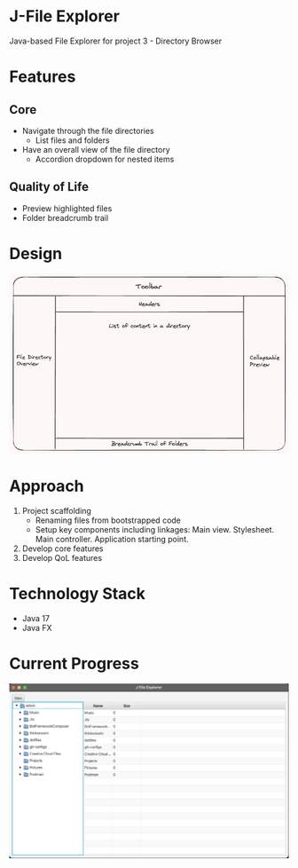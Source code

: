 # J-File Explorer
Java-based File Explorer for project 3 - Directory Browser

# Features
## Core
- Navigate through the file directories
    - List files and folders
- Have an overall view of the file directory
    - Accordion dropdown for nested items

## Quality of Life
- Preview highlighted files
- Folder breadcrumb trail

# Design
![Application design](./resources/file-explorer-design.png)

# Approach
1. Project scaffolding
    - Renaming files from bootstrapped code
    - Setup key components including linkages: Main view. Stylesheet. Main controller. Application starting point.
2. Develop core features
3. Develop QoL features

# Technology Stack
- Java 17
- Java FX

# Current Progress
![Current progress](./resources/progress.png)
